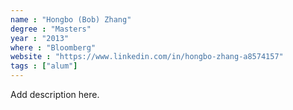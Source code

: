 ```yaml
---
name : "Hongbo (Bob) Zhang"
degree : "Masters"
year : "2013"
where : "Bloomberg"
website : "https://www.linkedin.com/in/hongbo-zhang-a8574157"
tags : ["alum"]
---
```

Add description here.
